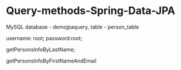 # Query-methods-Spring-Data-JPA

MySQL database - demojpaquery, table - person_table

username: root; password:root;

getPersonsInfoByLastName;

getPersonsInfoByFirstNameAndEmail
